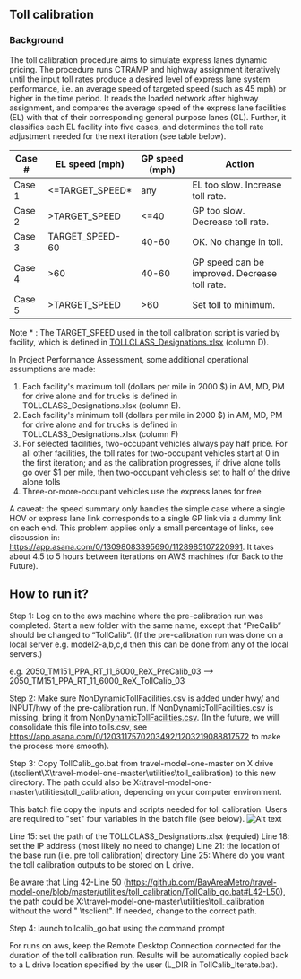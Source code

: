 
## Toll calibration

### Background
The toll calibration procedure aims to simulate express lanes dynamic pricing. The procedure runs CTRAMP and highway assignment iteratively until the input toll rates produce a desired level of express lane system performance, i.e. an average speed of targeted speed (such as 45 mph) or higher in the time period. It reads the loaded network after highway assignment, and compares the average speed of the express lane facilities (EL) with that of their corresponding general purpose lanes (GL). Further, it classifies each EL facility into five cases, and determines the toll rate adjustment needed for the next iteration (see table below).

| Case #  | EL speed (mph)   | GP speed (mph) | Action                                        |
| --------| ---------------- |--------------- | --------------------------------------------- |
| Case 1  | <=TARGET_SPEED*  | any            | EL too slow. Increase toll rate.              |
| Case 2  | >TARGET_SPEED    | <=40           | GP too slow. Decrease toll rate.              |
| Case 3  | TARGET_SPEED-60  | 40-60          | OK. No change in toll.                        |
| Case 4  | >60              | 40-60          | GP speed can be improved. Decrease toll rate. |
| Case 5  | >TARGET_SPEED    | >60            | Set toll to minimum.                          |

Note * : The TARGET_SPEED used in the toll calibration script is varied by facility, which is defined in [TOLLCLASS_Designations.xlsx](https://github.com/BayAreaMetro/travel-model-one/blob/master/utilities/NextGenFwys/TOLLCLASS_Designations.xlsx) (column D).

In Project Performance Assessment, some additional operational assumptions are made:
1. Each facility's maximum toll (dollars per mile in 2000 $) in AM, MD, PM for drive alone and for trucks is defined in TOLLCLASS_Designations.xlsx (column E). 
2. Each facility's minimum toll (dollars per mile in 2000 $) in AM, MD, PM for drive alone and for trucks is defined in TOLLCLASS_Designations.xlsx (column F) 
3. For selected facilities, two-occupant vehicles always pay half price. For all other facilities, the toll rates for two-occupant vehicles start at 0 in the first iteration; and as the calibration progresses, if drive alone tolls go over $1 per mile, then two-occupant vehiclesis set to half of the drive alone tolls
4. Three-or-more-occupant vehicles use the express lanes for free

A caveat: the speed summary only handles the simple case where a single HOV or express lane link corresponds to a single GP link via a dummy link on each end. This problem applies only a small percentage of links, see discussion in: https://app.asana.com/0/13098083395690/1128985107220991. It takes about 4.5 to 5 hours between iterations on AWS machines (for Back to the Future).


## How to run it?

Step 1: Log on to the aws machine where the pre-calibration run was completed. Start a new folder with the same name, except that “PreCalib” should be changed to “TollCalib”. (If the pre-calibration run was done on a local server e.g. model2-a,b,c,d then this can be done from any of the local servers.)

e.g. 2050_TM151_PPA_RT_11_6000_ReX_PreCalib_03 --> 2050_TM151_PPA_RT_11_6000_ReX_TollCalib_03

Step 2: Make sure NonDynamicTollFacilities.csv is added under hwy/ and INPUT/hwy of the pre-calibration run. If NonDynamicTollFacilities.csv is missing, bring it from [NonDynamicTollFacilities.csv](https://github.com/BayAreaMetro/travel-model-one/blob/master/utilities/NextGenFwys/NonDynamicTollFacilities.csv).
(In the future, we will consolidate this file into tolls.csv, see https://app.asana.com/0/1203117570203492/1203219088817572 to make the process more smooth).  

Step 3: Copy TollCalib_go.bat from travel-model-one-master on X drive (\\tsclient\X\travel-model-one-master\utilities\toll_calibration) to this new directory. The path could also be X:\travel-model-one-master\utilities\toll_calibration, depending on your computer environment.

This batch file copy the inputs and scripts needed for toll calibration. Users are required to "set" four variables in the batch file (see below).
![Alt text]([https://github.com/BayAreaMetro/travel-model-one/blob/master/utilities/toll_calibration/TollCalib_go_example.PNG](https://github.com/BayAreaMetro/travel-model-one/blob/master/utilities/toll_calibration/TollCalib_go_withComfigurableSpeedandToll_example.PNG) "TollCalib_go.bat example")

Line 15: set the path of the TOLLCLASS_Designations.xlsx (requied)
Line 18: set the IP address (most likely no need to change)
Line 21: the location of the base run (i.e. pre toll calibration) directory 
Line 25: Where do you want the toll calibration outputs to be stored on L drive.

Be aware that Ling 42-Line 50 (https://github.com/BayAreaMetro/travel-model-one/blob/master/utilities/toll_calibration/TollCalib_go.bat#L42-L50), the path could be X:\travel-model-one-master\utilities\toll_calibration without the word " \\tsclient\". If needed, change to the correct path.


Step 4: launch tollcalib_go.bat using the command prompt

For runs on aws, keep the Remote Desktop Connection connected for the duration of the toll calibration run. Results will be automatically copied back to a L drive location specified by the user (L_DIR in TollCalib_Iterate.bat).


